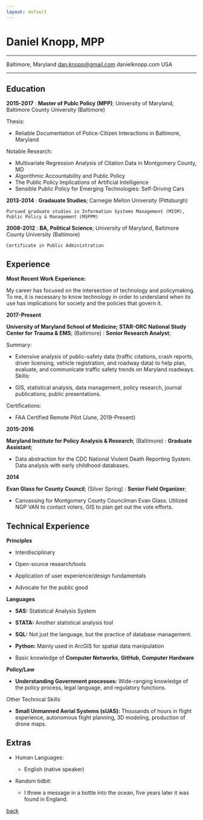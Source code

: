 ```yaml
---
layout: default
---
```


Daniel Knopp, MPP
============

-------------------     ----------------------------
Baltimore, Maryland        dan.knopp@gmail.com
                           danielknopp.com
USA                  
-------------------     ----------------------------

Education
---------

**2015-2017**
:   **Master of Publc Policy (MPP)**; University of Maryland, Baltimore County University (Baltimore)

Thesis: 
* Reliable Documentation of Police-Citizen Interactions in Baltimore, Maryland

Notable Research:

* Multivariate Regression Analysis of Citation Data in Montgomery County, MD
* Algorithmic Accountability and Public Policy
* The Public Policy Implications of Artificial Intelligence
* Sensible Public Policy for Emerging Technologies: Self-Driving Cars


**2013-2014**
:   **Gradauate Studies**; Carnegie Mellon University (Pittsburgh)

    Pursued graduate studies in Information Systems Management (MISM), Public Policy & Management (MSPPM)
**2008-2012**
:   **BA, Political Science**; University of Maryland, Baltimore County University (Baltimore)

    Certificate in Public Administration

Experience
----------

**Most Recent Work Experience:**

My career has focused on the intersection of technology and policymaking. To me, it is necessary to know technology in order to understand when its use has implications for society and the policies that govern it.

**2017-Present**

**University of Maryland School of Medicine; STAR-ORC National Study Center for Trauma & EMS**; (Baltimore)
:   **Senior Research Analyst**;

Summary:

* Extensive analysis of public-safety data (traffic citations, crash reports, driver licensing, vehicle registration, and roadway data) to help plan, evaluate, and communicate traffic safety trends on Maryland roadways.
Skills:

* GIS, statistical analysis, data management, policy research, journal publications, public presentations.

Certifications:
* FAA Certified Remote Pilot (June, 2019-Present)

**2015-2016**

**Maryland Institute for Policy Analysis & Research**; (Baltimore)
:   **Graduate Assistant**;

* Data abstraction for the CDC National Violent Death Reporting System. Data analysis with early childhood databases.

**2014**

**Evan Glass for County Council**; (Silver Spring)
:   **Senior Field Organizer**;

* Canvassing for Montgomery County Councilman Evan Glass. Utilized NGP VAN to contact voters, GIS to plan get out the vote efforts.

Technical Experience
--------------------
**Principles**


* Interdisciplinary


* Open-source research/tools


* Application of user experience/design fundamentals


* Advocate for the public good



**Languages**


* **SAS:** Statistical Analysis System


* **STATA:** Another statistical analysis tool


* **SQL:** Not just the language, but the practice of database management.


* **Python:** Mainly used in ArcGIS for spatial data manipulation



* Basic knowledge of **Computer Networks**, **GitHub**, **Computer Hardware**

**Policy/Law**


* **Understanding Government processes:** Wide-ranging knowledge of the policy process, legal language, and regulatory functions.
    
 Other Technical Skills
 

* **Small Unmanned Aerial Systems (sUAS):** Thousands of hours in flight experience, autonomous flight planning, 3D modeling, production of drone maps. 


Extras
----------------------------------------

* Human Languages:

     * English (native speaker)

* Random tidbit:
     * I threw a message in a bottle into the ocean, five years later it was found in England. 


[back](./)
